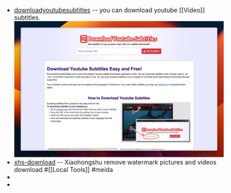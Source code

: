 - [downloadyoutubesubtitles](https://www.downloadyoutubesubtitles.com/) -- you can download youtube [[Video]] subtitles.
  ![image.png](../assets/image_1719068378693_0.png)
- [xhs-download](https://www.xhs-download.online/) -- Xiaohongshu remove watermark pictures and videos download #[[Local Tools]] #meida
-
-